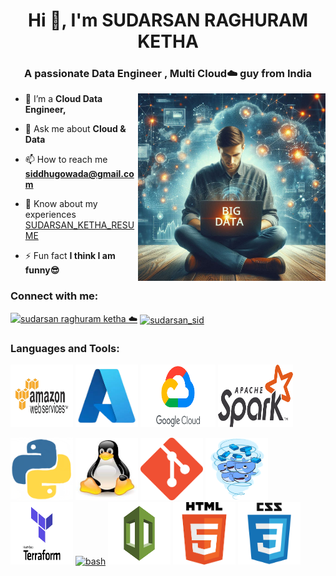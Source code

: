 <h1 align="center">Hi 👋, I'm SUDARSAN RAGHURAM KETHA</h1>
<h3 align="center">A passionate Data Engineer , Multi Cloud☁️ guy from India</h3>
<img  align="right" alt="DevOps" width ="300" src="https://github.com/Sudarsan9440/Sudarsan9440/blob/main/bigdata.jpg">

- 🌱 I’m a **Cloud Data Engineer,**

- 💬 Ask me about **Cloud & Data**

- 📫 How to reach me **siddhugowada@gmail.com**

- 📄 Know about my experiences [SUDARSAN_KETHA_RESUME](https://github.com/Sudarsan9440/Sudarsan9440/blob/main/SUDARSAN_KETHA_RESUME.pdf)

- ⚡ Fun fact **I think I am funny😎**

<h3 align="left">Connect with me:</h3>
<p align="left">
  <a href="https://linkedin.com/in/sudarsan-ketha" target="blank"><img align="center" src="https://raw.githubusercontent.com/rahuldkjain/github-profile-readme-generator/master/src/images/icons/Social/linked-in-alt.svg" alt="sudarsan raghuram ketha ☁️" height="30" width="40" /></a>
  <a href="https://instagram.com/sudarsan_sid" target="blank"><img align="center" src="https://raw.githubusercontent.com/rahuldkjain/github-profile-readme-generator/master/src/images/icons/Social/instagram.svg" alt="sudarsan_sid" height="30" width="40" /></a>
</p>

<h3 align="left">Languages and Tools:</h3>
<p align="left">
  <a href="https://aws.amazon.com" target="_blank" rel="noreferrer"><img src="https://github.com/Sudarsan9440/Sudarsan9440/blob/main/aws.gif" alt="aws" width="100" height="100"/></a>
  <a href="https://azure.microsoft.com/en-in/" target="_blank" rel="noreferrer"><img src="https://github.com/Sudarsan9440/Sudarsan9440/blob/main/azure-removebg-preview.png" alt="azure" width="100" height="100"/></a>
  <a href="https://cloud.google.com" target="_blank" rel="noreferrer"><img src="https://github.com/Sudarsan9440/Sudarsan9440/blob/main/gcp-removebg-preview.png" alt="gcp" width="120" height="100"/></a>
  <a href="https://apachespark.org" target="_blank" rel="noreferrer"><img src="https://github.com/Sudarsan9440/Sudarsan9440/blob/main/apache_spark.png" alt="gcp" width="120" height="100"/></a>

  <a href="https://www.python.org/" target="_blank" rel="noreferrer"><img src="https://github.com/Sudarsan9440/Sudarsan9440/blob/main/python.gif" alt="python" width="100" height="100"/></a>
  <a href="https://www.linux.org/" target="_blank" rel="noreferrer"><img src="https://github.com/Sudarsan9440/Sudarsan9440/blob/main/linux.jfif" alt="linux" width="100" height="100"/></a>
  <a href="https://git-scm.com/" target="_blank" rel="noreferrer"><img src="https://github.com/Sudarsan9440/Sudarsan9440/blob/main/git.png" alt="git" width="100" height="100"/></a>
  <a href="https://www.docker.com/" target="_blank" rel="noreferrer"><img src="https://github.com/Sudarsan9440/Sudarsan9440/blob/main/docker.gif" alt="docker" width="100" height="100"/></a>
  <a href="https://www.terraform.io/" target="_blank" rel="noreferrer"><img src="https://github.com/Sudarsan9440/Sudarsan9440/blob/main/terrraform-removebg-preview.png" alt="terraform" width="100" height="100"/></a>
  <a href="https://www.gnu.org/software/bash/" target="_blank" rel="noreferrer"><img src="https://www.vectorlogo.zone/logos/gnu_bash/gnu_bash-icon.svg" alt="bash" width="100" height="100"/></a>
  <a href="https://aws.amazon.com/cloudformation/" target="_blank" rel="noreferrer"><img src="https://github.com/Sudarsan9440/Sudarsan9440/blob/main/cloud formation.png" alt="cloudFormation" width="100" height="100"/></a>
  <a href="https://www.w3schools.com/html/" target="_blank" rel="noreferrer"><img src="https://github.com/Sudarsan9440/Sudarsan9440/blob/main/html.png" alt="html5" width="100" height="100"/></a>
  <a href="https://www.w3schools.com/css/" target="_blank" rel="noreferrer"><img src="https://raw.githubusercontent.com/devicons/devicon/master/icons/css3/css3-original-wordmark.svg" alt="css3" width="100" height="100"/></a>
 
